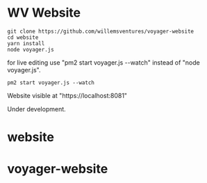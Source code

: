 # WV Website

```
git clone https://github.com/willemsventures/voyager-website
cd website
yarn install
node voyager.js
```

for live editing use "pm2 start voyager.js --watch" instead of "node voyager.js".

```
pm2 start voyager.js --watch
```

Website visible at "https://localhost:8081"

Under development.

# website
# voyager-website
